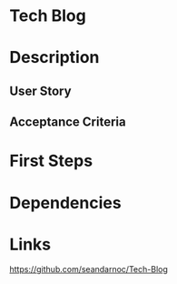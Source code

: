 # Tech Blog



# Description


## User Story


## Acceptance Criteria

# First Steps



# Dependencies

# Links

https://github.com/seandarnoc/Tech-Blog

